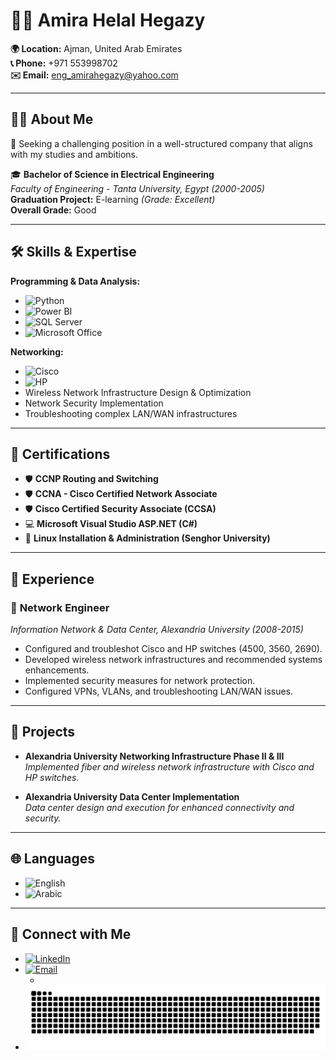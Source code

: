 # 👩‍💻 Amira Helal Hegazy

**🌍 Location:** Ajman, United Arab Emirates  
**📞 Phone:** +971 553998702  
**✉️ Email:** [eng_amirahegazy@yahoo.com](mailto:eng_amirahegazy@yahoo.com)

---

## 👨‍🎓 About Me

🔎 Seeking a challenging position in a well-structured company that aligns with my studies and ambitions.

🎓 **Bachelor of Science in Electrical Engineering**  
_Faculty of Engineering - Tanta University, Egypt (2000-2005)_  
**Graduation Project:** E-learning _(Grade: Excellent)_  
**Overall Grade:** Good

---

## 🛠️ Skills & Expertise

**Programming & Data Analysis:**
- ![Python](https://img.shields.io/badge/-Python-3776AB?style=flat-square&logo=python&logoColor=white)  
- ![Power BI](https://img.shields.io/badge/-Power%20BI-F2C811?style=flat-square&logo=power-bi&logoColor=black)  
- ![SQL Server](https://img.shields.io/badge/-SQL%20Server-CC2927?style=flat-square&logo=microsoft-sql-server&logoColor=white)  
- ![Microsoft Office](https://img.shields.io/badge/-Microsoft%20Office-D83B01?style=flat-square&logo=microsoft-office&logoColor=white)

**Networking:**
- ![Cisco](https://img.shields.io/badge/-Cisco-1BA0D7?style=flat-square&logo=cisco&logoColor=white)
- ![HP](https://img.shields.io/badge/-HP-0096D6?style=flat-square&logo=hp&logoColor=white)
- Wireless Network Infrastructure Design & Optimization
- Network Security Implementation
- Troubleshooting complex LAN/WAN infrastructures

---

## 📜 Certifications

- 🛡️ **CCNP Routing and Switching**  
- 🛡️ **CCNA - Cisco Certified Network Associate**  
- 🛡️ **Cisco Certified Security Associate (CCSA)**  
- 💻 **Microsoft Visual Studio ASP.NET (C#)**  
- 🐧 **Linux Installation & Administration (Senghor University)**  

---

## 💼 Experience

### 🔧 **Network Engineer**  
_Information Network & Data Center, Alexandria University (2008-2015)_

- Configured and troubleshot Cisco and HP switches (4500, 3560, 2690).
- Developed wireless network infrastructures and recommended systems enhancements.
- Implemented security measures for network protection.
- Configured VPNs, VLANs, and troubleshooting LAN/WAN issues.


---

## 🚀 Projects

- **Alexandria University Networking Infrastructure Phase II & III**  
  _Implemented fiber and wireless network infrastructure with Cisco and HP switches._
  
- **Alexandria University Data Center Implementation**  
  _Data center design and execution for enhanced connectivity and security._

---

## 🌐 Languages

- ![English](https://img.shields.io/badge/English-Very%20Good-blue)  
- ![Arabic](https://img.shields.io/badge/Arabic-Mother%20Tongue-green)

---

## 🔗 Connect with Me

- [![LinkedIn](https://img.shields.io/badge/-LinkedIn-0077B5?style=flat-square&logo=linkedin&logoColor=white)](https://www.linkedin.com/in/amira-hegazy-56883979/)  
- [![Email](https://img.shields.io/badge/-Email-D14836?style=flat-square&logo=gmail&logoColor=white)](mailto:eng_amirahegazy@yahoo.com)
- - <div align="center">
  <img src="https://raw.githubusercontent.com/Platane/snk/output/github-contribution-grid-snake-dark.svg" alt="Dark Mode Snake Animation" />
</div>
